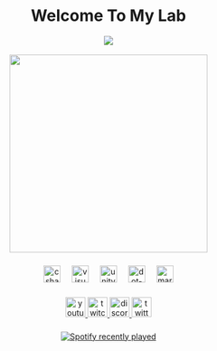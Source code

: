 <h1 align="center">Welcome To My Lab</h1>

<div align="center">
  <img src="https://profile-counter.glitch.me/cinderellakuru/count.svg?"  />
</div>

<br clear="both">

<div align="center">
  <img height="350" src="https://github.com/CinderellaKuru/CinderellaKuru/assets/151408907/ccfddb90-a51e-4b88-b682-0e5deea13ab6"/>
</div>

###

<div align="center">
  <img src="https://skillicons.dev/icons?i=cs" height="30" alt="csharp logo"  />
  <img width="12" />
  <img src="https://skillicons.dev/icons?i=visualstudio" height="30" alt="visualstudio logo"  />
  <img width="12" />
  <img src="https://skillicons.dev/icons?i=unity" height="30" alt="unity logo"  />
  <img width="12" />
  <img src="https://skillicons.dev/icons?i=dotnet" height="30" alt="dot-net logo"  />
  <img width="12" />
  <img src="https://skillicons.dev/icons?i=md" height="30" alt="markdown logo"  />
</div>

###

<div align="center">
  <a href="https://www.youtube.com/@CinderellaKuru" target="_blank">
    <img src="https://img.shields.io/static/v1?message=Youtube&logo=youtube&label=&color=FF0000&logoColor=white&labelColor=&style=flat" height="35" alt="youtube logo"  />
  </a>
  <a href="https://www.twitch.tv/cinderellakuru" target="_blank">
    <img src="https://img.shields.io/static/v1?message=Twitch&logo=twitch&label=&color=9146FF&logoColor=white&labelColor=&style=flat" height="35" alt="twitch logo"  />
  </a>
  <a href="https://discordapp.com/users/1159264915983450122" target="_blank">
    <img src="https://img.shields.io/static/v1?message=Discord&logo=discord&label=&color=7289DA&logoColor=white&labelColor=&style=flat" height="35" alt="discord logo"  />
  </a>
    <a href="https://twitter.com/CinderellaKuru" target="_blank">
    <img src="https://img.shields.io/static/v1?message=Twitter&logo=Twitter&label=&color=1DA1F2&logoColor=white&labelColor=&style=flat" height="35" alt="twitter logo"  />
  </a>
</div>

###

<div align="center">
  <a href="https://open.spotify.com/user/31nz6nvtzinu5ckqtp7kcfftbcce">
    <img src="https://spotify-recently-played-readme.vercel.app/api?user=31nz6nvtzinu5ckqtp7kcfftbcce&count=5&unique=true" alt="Spotify recently played"  />
  </a>
</div>

###
